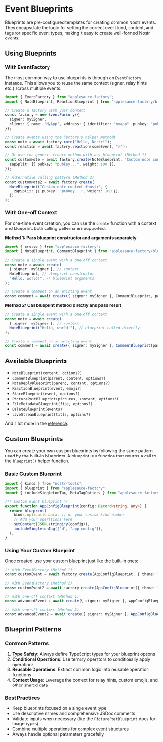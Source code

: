 # Event Blueprints

Blueprints are pre-configured templates for creating common Nostr events. They encapsulate the logic for setting the correct event kind, content, and tags for specific event types, making it easy to create well-formed Nostr events.

## Using Blueprints

### With EventFactory

The most common way to use blueprints is through an `EventFactory` instance. This allows you to reuse the same context (signer, relay hints, etc.) across multiple events.

```typescript
import { EventFactory } from "applesauce-factory";
import { NoteBlueprint, ReactionBlueprint } from "applesauce-factory/blueprints";

// Create a factory with your context
const factory = new EventFactory({
  signer: mySigner,
  client: { name: "MyApp", address: { identifier: "myapp", pubkey: "pubkey..." } },
});

// Create events using the factory's helper methods
const note = await factory.note("Hello, Nostr!");
const reaction = await factory.reaction(someEvent, "🔥");

// Or use the generic create method with any blueprint (Method 1)
const customNote = await factory.create(NoteBlueprint, "Custom note content #nostr", {
  zapSplit: [{ pubkey: "pubkey...", weight: 100 }],
});

// Alternative calling pattern (Method 2)
const customNote2 = await factory.create(
  NoteBlueprint("Custom note content #nostr", {
    zapSplit: [{ pubkey: "pubkey...", weight: 100 }],
  }),
);
```

### With One-off Context

For one-time event creation, you can use the `create` function with a context and blueprint. Both calling patterns are supported:

**Method 1: Pass blueprint constructor and arguments separately**

```typescript
import { create } from "applesauce-factory";
import { NoteBlueprint, CommentBlueprint } from "applesauce-factory/blueprints";

// Create a single event with a one-off context
const note = await create(
  { signer: mySigner }, // context
  NoteBlueprint, // blueprint constructor
  "Hello, world!", // blueprint arguments
);

// Create a comment on an existing event
const comment = await create({ signer: mySigner }, CommentBlueprint, parentEvent, "Great post!");
```

**Method 2: Call blueprint method directly and pass result**

```typescript
// Create a single event with a one-off context
const note = await create(
  { signer: mySigner }, // context
  NoteBlueprint("Hello, world!"), // blueprint called directly
);

// Create a comment on an existing event
const comment = await create({ signer: mySigner }, CommentBlueprint(parentEvent, "Great post!"));
```

## Available Blueprints

- `NoteBlueprint(content, options?)`
- `CommentBlueprint(parent, content, options?)`
- `NoteReplyBlueprint(parent, content, options?)`
- `ReactionBlueprint(event, emoji?)`
- `ShareBlueprint(event, options?)`
- `PicturePostBlueprint(pictures, content, options?)`
- `FileMetadataBlueprint(file, options?)`
- `DeleteBlueprint(events)`
- `LiveStreamBlueprint(title, options?)`

And a lot more in the [reference](https://hzrd149.github.io/applesauce/typedoc/modules/applesauce-factory.Blueprints.html).

## Custom Blueprints

You can create your own custom blueprints by following the same pattern used by the built-in blueprints. A blueprint is a function that returns a call to the `blueprint()` helper function.

### Basic Custom Blueprint

```typescript
import { kinds } from "nostr-tools";
import { blueprint } from "applesauce-factory";
import { includeSingletonTag, MetaTagOptions } from "applesauce-factory/operations";

/** Custom event blueprint */
export function AppConfigBlueprint(config: Record<string, any>) {
  return blueprint(
    kinds.AplicationData, // or your custom kind number
    // Add your operations here
    setContent(JSON.stringify(config)),
    includeSingletonTag(["d", "app-config"]),
  );
}
```

### Using Your Custom Blueprint

Once created, use your custom blueprint just like the built-in ones:

```typescript
// With EventFactory (Method 1)
const customEvent = await factory.create(AppConfigBlueprint, { theme: "light" });

// With EventFactory (Method 2)
const customEvent2 = await factory.create(AppConfigBlueprint({ theme: "light" }));

// With one-off context (Method 1)
const advancedEvent = await create({ signer: mySigner }, AppConfigBlueprint, { theme: "light" });

// With one-off context (Method 2)
const advancedEvent2 = await create({ signer: mySigner }, AppConfigBlueprint({ theme: "light" }));
```

## Blueprint Patterns

### Common Patterns

1. **Type Safety**: Always define TypeScript types for your blueprint options
2. **Conditional Operations**: Use ternary operators to conditionally apply operations
3. **Reusable Operations**: Extract common logic into reusable operation functions
4. **Context Usage**: Leverage the context for relay hints, custom emojis, and other shared data

### Best Practices

- Keep blueprints focused on a single event type
- Use descriptive names and comprehensive JSDoc comments
- Validate inputs when necessary (like the `PicturePostBlueprint` does for image types)
- Combine multiple operations for complex event structures
- Always handle optional parameters gracefully
